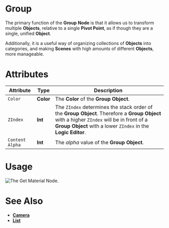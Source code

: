 # Group

The primary function of the **Group** **Node** is that it allows us to transform multiple **Objects**, relative to a single **Pivot Point**, as if though they are a single, unified **Object**.

Additionally, it is a useful way of organizing collections of **Objects** into categories, and making **Scenes** with high amounts of different **Objects**, more manageable.

# Attributes

|Attribute|Type|Description|
|---|---|---|
|`Color`|**Color**|The **Color** of the **Group Object**.|
|`ZIndex`|**Int**|The `ZIndex` determines the stack order of the **Group** **Object**. Therefore a **Group** **Object** with a higher `ZIndex` will be in front of a **Group** **Object** with a lower `ZIndex` in the **Logic Editor**.|
|`Content Alpha`|**Int**|The *alpha* value of the **Group** **Object**.|

# Usage

![The Get Material Node.](../../../incari-doc/.gitbook/assets/objects/scene-objects/group/group.gif)

# See Also
- [**Camera**](camera.md)
- [**List**](list.md)